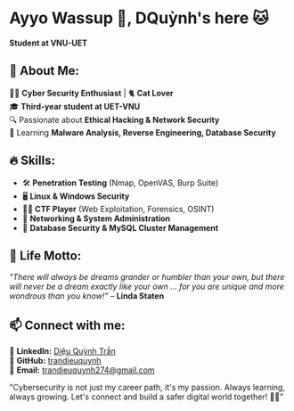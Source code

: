 # Ayyo Wassup 🤟, DQuỳnh's here 🐱  

**Student at VNU-UET**  

## 🐾 About Me:  
👩‍💻 **Cyber Security Enthusiast** | 🐈 **Cat Lover**  
🎓 **Third-year student at UET-VNU**  
🔍 Passionate about **Ethical Hacking & Network Security**  
🚀 Learning **Malware Analysis, Reverse Engineering, Database Security**  

## 🔥 Skills:  
- 🛠 **Penetration Testing** (Nmap, OpenVAS, Burp Suite)  
- 🖥 **Linux & Windows Security**  
- 🏴‍☠️ **CTF Player** (Web Exploitation, Forensics, OSINT)  
- 🔗 **Networking & System Administration**  
- 💾 **Database Security & MySQL Cluster Management**  

## 🌟 Life Motto:  
*"There will always be dreams grander or humbler than your own, but there will never be a dream exactly like your own … for you are unique and more wondrous than you know!"* – **Linda Staten**  

## 📫 Connect with me:  
🔗 **LinkedIn:** [Diệu Quỳnh Trần](https://www.linkedin.com/in/di%E1%BB%87u-qu%E1%BB%B3nh-tr%E1%BA%A7n-b65263351/)  
🔗 **GitHub:** [trandieuquynh](https://github.com/trandieuquynh)  
📧 **Email:** [trandieuquynh274@gmail.com](mailto:trandieuquynh274@gmail.com)  

"Cybersecurity is not just my career path, it's my passion. Always learning, always growing. Let's connect and build a safer digital world together! 🚀🐱"
